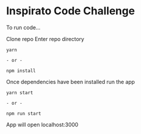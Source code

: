 # Inspirato Code Challenge

To run code...

Clone repo
Enter repo directory

```
yarn

- or -

npm install
```
Once dependencies have been installed run the app

```
yarn start

- or -

npm run start
```
App will open localhost:3000